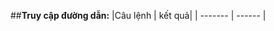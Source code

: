 ##**Truy cập đường dẫn:**
|Câu lệnh | kết quả| 
| ------- | ------   |
<!--stackedit_data:
eyJoaXN0b3J5IjpbLTg5NTQ4OTg0MSwtMTQwMDQ3MTU3XX0=
-->